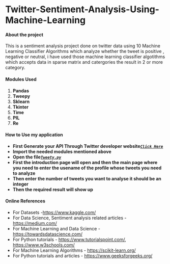 # Twitter-Sentiment-Analysis-Using-Machine-Learning
#### About the project

This is a sentiment analysis project done on twitter data using 10 Machine Learning Classifier Algorithms which analyze whether the tweet is positive , negative or neutral, i have used those machine learning classifier algotithms which accepts data in sparse matrix and catergories the result in 2 or more category.

#### Modules Used
1. **Pandas**
2. **Tweepy**
3. **Sklearn**
4. **Tkinter**
5. **Time**
6. **PIL**
7. **Re**

#### How to Use my application
* **First Generate your API Through Twitter developer website[_`Click Here`_](https://developer.twitter.com/)**
* **Import the needed modules mentioned above**
* **Open the file[_`Tweety.py`_]()**
* **First the introduction page will open and then the main page where you need to enter the usename of the profile whose tweets you need to analyze**
* **Then enter the number of tweets you want to analyse it should be an integer**
* **Then the required result will show up**

#### Online References

*	For Datasets -https://www.kaggle.com/
*	For Data Science, Sentiment analysis related articles - https://medium.com/
*	For Machine Learning and Data Science - https://towardsdatascience.com/
*	For Python tutorials - https://www.tutorialspoint.com/, https://www.w3schools.com/
*	For Machine Learning Algorithms - https://scikit-learn.org/
*	For Python tutorials and articles - https://www.geeksforgeeks.org/
